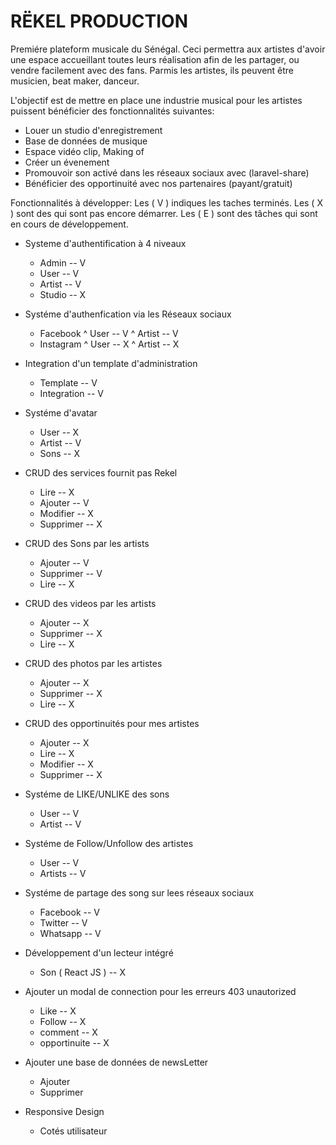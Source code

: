 # RËKEL PRODUCTION

Premiére plateform musicale du Sénégal.
Ceci permettra aux artistes d'avoir une espace accueillant toutes leurs réalisation afin de les partager, ou vendre facilement avec des fans. Parmis les artistes, ils peuvent être musicien, beat maker, danceur.

L'objectif est de mettre en place une industrie musical pour les artistes puissent bénéficier des fonctionnalités suivantes:

- Louer un studio d'enregistrement
- Base de données de musique
- Espace vidéo clip, Making of
- Créer un évenement
- Promouvoir son activé dans les réseaux sociaux avec (laravel-share)
- Bénéficier des opportinuité avec nos partenaires (payant/gratuit)

Fonctionnalités à développer:
Les ( V ) indiques les taches terminés.
Les ( X ) sont des qui sont pas encore démarrer.
Les ( E ) sont des tâches qui sont en cours de développement.

- Systeme d'authentification à 4 niveaux 
    * Admin -- V
    * User -- V
    * Artist -- V
    * Studio -- X

- Systéme d'authenfication via les Réseaux sociaux
    * Facebook 
        ^ User -- V
        ^ Artist -- V
    * Instagram
        ^ User -- X
        ^ Artist -- X

- Integration d'un template d'administration
    * Template -- V
    * Integration -- V

- Systéme d'avatar
    * User -- X
    * Artist -- V
    * Sons -- X

- CRUD des services fournit pas Rekel
    * Lire -- X
    * Ajouter -- V
    * Modifier -- X
    * Supprimer -- X

- CRUD des Sons par les artists
    * Ajouter -- V
    * Supprimer -- V
    * Lire -- X

- CRUD des videos par les artists
    * Ajouter -- X
    * Supprimer -- X
    * Lire -- X

- CRUD des photos par les artistes
    * Ajouter -- X
    * Supprimer -- X
    * Lire -- X
    
- CRUD des opportinuités pour mes artistes
    * Ajouter -- X
    * Lire -- X
    * Modifier -- X
    * Supprimer -- X

- Systéme de LIKE/UNLIKE des sons
    * User -- V
    * Artist -- V

- Systéme de Follow/Unfollow des artistes
    * User -- V
    * Artists -- V

- Systéme de partage des song sur lees réseaux sociaux
    * Facebook -- V
    * Twitter -- V
    * Whatsapp -- V

- Développement d'un lecteur intégré
    * Son ( React JS ) -- X

- Ajouter un modal de connection pour les erreurs 403 unautorized
    * Like -- X
    * Follow -- X
    * comment -- X
    * opportinuite -- X

- Ajouter une base de données de newsLetter
    * Ajouter
    * Supprimer

- Responsive Design
    * Cotés utilisateur
